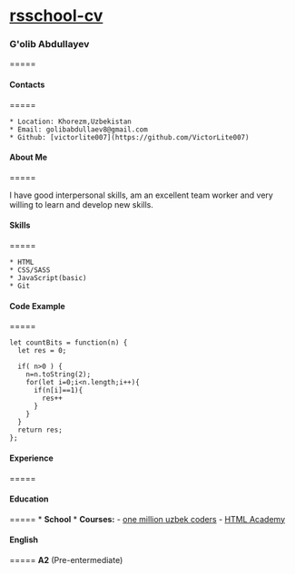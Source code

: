 [rsschool-cv](#)
=====

### G'olib Abdullayev
=====

#### Contacts
=====

    * Location: Khorezm,Uzbekistan
    * Email: golibabdullaev8@gmail.com
    * Github: [victorlite007](https://github.com/VictorLite007)

#### About Me
=====

I have good interpersonal skills, am an excellent team worker and very willing to learn and develop new skills.

#### Skills
=====

    * HTML
    * CSS/SASS
    * JavaScript(basic)
    * Git

#### Code Example
=====

```
let countBits = function(n) {
  let res = 0;
  
  if( n>0 ) {
    n=n.toString(2);
    for(let i=0;i<n.length;i++){
      if(n[i]==1){
        res++
      }
    }
  }
  return res;
};

```

#### Experience
=====
#### Education
=====
    * __School__
    * __Courses:__
        - [one million uzbek coders](https://www.uzbekcoders.uz/)
        - [HTML Academy](https://htmlacademy.ru/)

#### English
=====
__A2__ (Pre-entermediate)